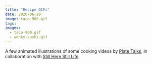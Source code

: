 ```yaml
---
title: "Recipe GIFs"
date: 2020-06-20
image: taco-900.gif
tags:
images:
  - taco-900.gif
  - wonky-sushi.gif
---
```


A few animated illustrations of some cooking videos by [Plate Talks](https://www.platetalks.co.uk/), in collaboration with [Still Here Still Life](https://www.instagram.com/stillherestilllife/).

